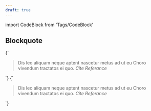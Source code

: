 ```yaml
---
draft: true
---
```


import CodeBlock from 'Tags/CodeBlock'

## Blockquote

<CodeBlock reactLive hideCode caption="Default Blockquote">
{`
<blockquote>
  Dis leo aliquam neque aptent nascetur metus ad ut eu Choro vivendum tractatos ei quo.
  <cite>Cite Referance</cite>
</blockquote>
`}
</CodeBlock>

<CodeBlock reactLive hideCode caption="Blockquote with graphics on left side">
{`
<blockquote class="dnb-blockquote--left">
  Dis leo aliquam neque aptent nascetur metus ad ut eu Choro vivendum tractatos ei quo.
  <cite>Cite Referance</cite>
</blockquote>
`}
</CodeBlock>
